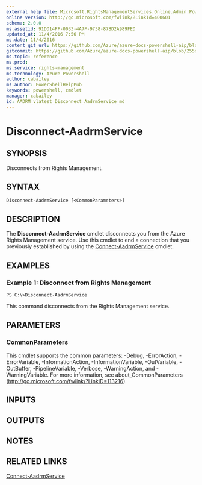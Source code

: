 ```yaml
---
external help file: Microsoft.RightsManagementServices.Online.Admin.PowerShell.dll-Help.xml
online version: http://go.microsoft.com/fwlink/?LinkId=400601
schema: 2.0.0
ms.assetid: 91DD14FF-0033-4A7F-9738-87BD2A989FED
updated_at: 11/4/2016 7:56 PM
ms.date: 11/4/2016
content_git_url: https://github.com/Azure/azure-docs-powershell-aip/blob/master/Azure%20Information%20Protection/AADRM/vlatest/Disconnect-AadrmService.md
gitcommit: https://github.com/Azure/azure-docs-powershell-aip/blob/255ddad98222233495954a5753e4e2da2f26bc6d/Azure%20Information%20Protection/AADRM/vlatest/Disconnect-AadrmService.md
ms.topic: reference
ms.prod: 
ms.service: rights-management
ms.technology: Azure Powershell
author: cabailey
ms.author: PowerShellHelpPub
keywords: powershell, cmdlet
manager: cabailey
id: AADRM_vlatest_Disconnect_AadrmService_md
---
```


# Disconnect-AadrmService

## SYNOPSIS
Disconnects from Rights Management.

## SYNTAX

```
Disconnect-AadrmService [<CommonParameters>]
```

## DESCRIPTION
The **Disconnect-AadrmService** cmdlet disconnects you from the Azure Rights Management service.
Use this cmdlet to end a connection that you previously established by using the [Connect-AadrmService](./Connect-AadrmService.md) cmdlet.

## EXAMPLES

### Example 1: Disconnect from Rights Management
```
PS C:\>Disconnect-AadrmService
```

This command disconnects from the Rights Management service.

## PARAMETERS

### CommonParameters
This cmdlet supports the common parameters: -Debug, -ErrorAction, -ErrorVariable, -InformationAction, -InformationVariable, -OutVariable, -OutBuffer, -PipelineVariable, -Verbose, -WarningAction, and -WarningVariable. For more information, see about_CommonParameters (http://go.microsoft.com/fwlink/?LinkID=113216).

## INPUTS

## OUTPUTS

## NOTES

## RELATED LINKS

[Connect-AadrmService](xref:AADRM/vlatest/Connect-AadrmService.md)
